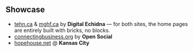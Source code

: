 ## Showcase

- [tehn.ca](https://www.tehn.ca/) & [mghf.ca](https://www.mghf.ca/) by **Digital Echidna** — for both sites, the home pages are entirely built with bricks, no blocks.
- [connectingbusiness.org](https://www.connectingbusiness.org/) by **Open Social**
- [hopehouse.net](http://www.hopehouse.net/) @ **Kansas City**
